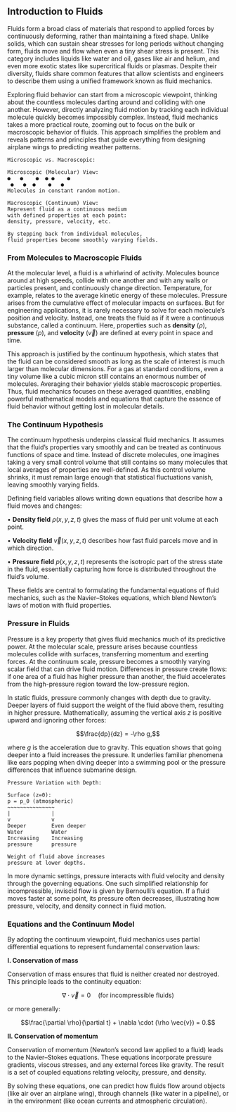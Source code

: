## Introduction to Fluids

Fluids form a broad class of materials that respond to applied forces by continuously deforming, rather than maintaining a fixed shape. Unlike solids, which can sustain shear stresses for long periods without changing form, fluids move and flow when even a tiny shear stress is present. This category includes liquids like water and oil, gases like air and helium, and even more exotic states like supercritical fluids or plasmas. Despite their diversity, fluids share common features that allow scientists and engineers to describe them using a unified framework known as fluid mechanics.

Exploring fluid behavior can start from a microscopic viewpoint, thinking about the countless molecules darting around and colliding with one another. However, directly analyzing fluid motion by tracking each individual molecule quickly becomes impossibly complex. Instead, fluid mechanics takes a more practical route, zooming out to focus on the bulk or macroscopic behavior of fluids. This approach simplifies the problem and reveals patterns and principles that guide everything from designing airplane wings to predicting weather patterns.

```
Microscopic vs. Macroscopic:

Microscopic (Molecular) View:
●   ●    ●  ● ●    ●
 ●   ●  ●    ●   ●
Molecules in constant random motion.

Macroscopic (Continuum) View:
Represent fluid as a continuous medium 
with defined properties at each point:
density, pressure, velocity, etc.

By stepping back from individual molecules, 
fluid properties become smoothly varying fields.
```

### From Molecules to Macroscopic Fluids

At the molecular level, a fluid is a whirlwind of activity. Molecules bounce around at high speeds, collide with one another and with any walls or particles present, and continuously change direction. Temperature, for example, relates to the average kinetic energy of these molecules. Pressure arises from the cumulative effect of molecular impacts on surfaces. But for engineering applications, it is rarely necessary to solve for each molecule’s position and velocity. Instead, one treats the fluid as if it were a continuous substance, called a continuum. Here, properties such as **density** ($\rho$), **pressure** ($p$), and **velocity** ($\vec{v}$) are defined at every point in space and time.

This approach is justified by the continuum hypothesis, which states that the fluid can be considered smooth as long as the scale of interest is much larger than molecular dimensions. For a gas at standard conditions, even a tiny volume like a cubic micron still contains an enormous number of molecules. Averaging their behavior yields stable macroscopic properties. Thus, fluid mechanics focuses on these averaged quantities, enabling powerful mathematical models and equations that capture the essence of fluid behavior without getting lost in molecular details.

### The Continuum Hypothesis

The continuum hypothesis underpins classical fluid mechanics. It assumes that the fluid’s properties vary smoothly and can be treated as continuous functions of space and time. Instead of discrete molecules, one imagines taking a very small control volume that still contains so many molecules that local averages of properties are well-defined. As this control volume shrinks, it must remain large enough that statistical fluctuations vanish, leaving smoothly varying fields.

Defining field variables allows writing down equations that describe how a fluid moves and changes:

• **Density field** $\rho(x,y,z,t)$ gives the mass of fluid per unit volume at each point.  

• **Velocity field** $\vec{v}(x,y,z,t)$ describes how fast fluid parcels move and in which direction.  

• **Pressure field** $p(x,y,z,t)$ represents the isotropic part of the stress state in the fluid, essentially capturing how force is distributed throughout the fluid’s volume.

These fields are central to formulating the fundamental equations of fluid mechanics, such as the Navier–Stokes equations, which blend Newton’s laws of motion with fluid properties.

### Pressure in Fluids

Pressure is a key property that gives fluid mechanics much of its predictive power. At the molecular scale, pressure arises because countless molecules collide with surfaces, transferring momentum and exerting forces. At the continuum scale, pressure becomes a smoothly varying scalar field that can drive fluid motion. Differences in pressure create flows: if one area of a fluid has higher pressure than another, the fluid accelerates from the high-pressure region toward the low-pressure region.

In static fluids, pressure commonly changes with depth due to gravity. Deeper layers of fluid support the weight of the fluid above them, resulting in higher pressure. Mathematically, assuming the vertical axis $z$ is positive upward and ignoring other forces:

$$\frac{dp}{dz} = -\rho g,$$

where $g$ is the acceleration due to gravity. This equation shows that going deeper into a fluid increases the pressure. It underlies familiar phenomena like ears popping when diving deeper into a swimming pool or the pressure differences that influence submarine design.

```
Pressure Variation with Depth:

Surface (z=0):
p = p_0 (atmospheric)
~~~~~~~~~~~~~~~
|             |
v             v
Deeper        Even deeper
Water         Water
Increasing    Increasing
pressure      pressure

Weight of fluid above increases 
pressure at lower depths.
```

In more dynamic settings, pressure interacts with fluid velocity and density through the governing equations. One such simplified relationship for incompressible, inviscid flow is given by Bernoulli’s equation. If a fluid moves faster at some point, its pressure often decreases, illustrating how pressure, velocity, and density connect in fluid motion.

### Equations and the Continuum Model

By adopting the continuum viewpoint, fluid mechanics uses partial differential equations to represent fundamental conservation laws:

**I. Conservation of mass**

Conservation of mass ensures that fluid is neither created nor destroyed. This principle leads to the continuity equation:

$$\nabla \cdot \vec{v} = 0 \quad \text{(for incompressible fluids)}$$

or more generally:

$$\frac{\partial \rho}{\partial t} + \nabla \cdot (\rho \vec{v}) = 0.$$

**II. Conservation of momentum**

Conservation of momentum (Newton’s second law applied to a fluid) leads to the Navier–Stokes equations. These equations incorporate pressure gradients, viscous stresses, and any external forces like gravity. The result is a set of coupled equations relating velocity, pressure, and density.

By solving these equations, one can predict how fluids flow around objects (like air over an airplane wing), through channels (like water in a pipeline), or in the environment (like ocean currents and atmospheric circulation).
